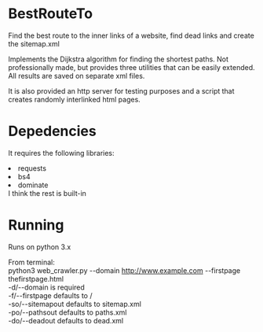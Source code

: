# BestRouteTo
Find the best route to the inner links of a website, find dead links and create the sitemap.xml

Implements the Dijkstra algorithm for finding the shortest paths. 
Not professionally made, but provides three utilities that can be easily extended.
All results are saved on separate xml files.

It is also provided an http server for testing purposes and a script that creates randomly interlinked html pages.

# Depedencies
It requires the following libraries:<br>
<li> requests
<li> bs4
<li> dominate<br>
I think the rest is built-in

# Running
Runs on python 3.x<br>

From terminal:<br>
python3 web_crawler.py --domain http://www.example.com --firstpage thefirstpage.html<br>
-d/--domain is required<br>
-f/--firstpage defaults to /<br>
-so/--sitemapout defaults to sitemap.xml<br>
-po/--pathsout defaults to paths.xml<br>
-do/--deadout defaults to dead.xml<br>
